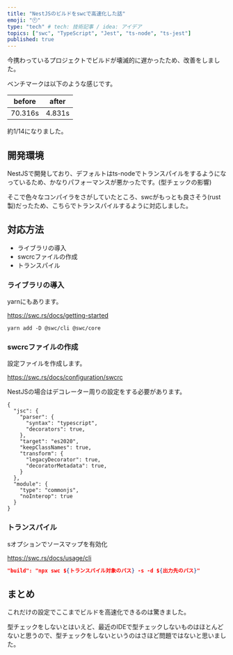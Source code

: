 ```yaml
---
title: "NestJSのビルドをswcで高速化した話"
emoji: "🕙"
type: "tech" # tech: 技術記事 / idea: アイデア
topics: ["swc", "TypeScript", "Jest", "ts-node", "ts-jest"]
published: true
---
```


今携わっているプロジェクトでビルドが壊滅的に遅かったため、改善をしました。

ベンチマークは以下のような感じです。

|before|after|
|---|---|
|70.316s|4.831s

約1/14になりました。

## 開発環境

NestJSで開発しており、デフォルトはts-nodeでトランスパイルをするようになっているため、かなりパフォーマンスが悪かったです。(型チェックの影響)

そこで色々なコンパイラをさがしていたところ、swcがもっとも良さそう(rust製)だったため、こちらでトランスパイルするように対応しました。

## 対応方法

- ライブラリの導入
- swcrcファイルの作成
- トランスパイル

### ライブラリの導入

yarnにもあります。

https://swc.rs/docs/getting-started

```shell
yarn add -D @swc/cli @swc/core
```

### swcrcファイルの作成

設定ファイルを作成します。

https://swc.rs/docs/configuration/swcrc

NestJSの場合はデコレーター周りの設定をする必要があります。

```json:.swcrc
{
  "jsc": {
    "parser": {
      "syntax": "typescript",
      "decorators": true,
    },
    "target": "es2020",
    "keepClassNames": true,
    "transform": {
      "legacyDecorator": true,
      "decoratorMetadata": true,
    }
  },
  "module": {
    "type": "commonjs",
    "noInterop": true
  }
}
```

### トランスパイル

sオプションでソースマップを有効化

https://swc.rs/docs/usage/cli

```json:package.json
"build": "npx swc ${トランスパイル対象のパス} -s -d ${出力先のパス}"
```

## まとめ

これだけの設定でここまでビルドを高速化できるのは驚きました。

型チェックをしないとはいえど、最近のIDEで型チェックしないものはほとんどないと思うので、型チェックをしないというのはさほど問題ではないと思いました。